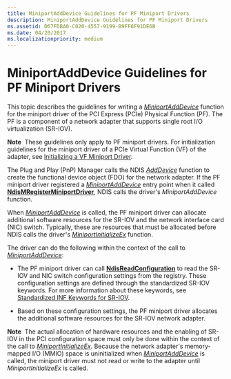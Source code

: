 ```yaml
---
title: MiniportAddDevice Guidelines for PF Miniport Drivers
description: MiniportAddDevice Guidelines for PF Miniport Drivers
ms.assetid: D67FDBA0-C020-4557-9199-B9FF6F91DE6B
ms.date: 04/20/2017
ms.localizationpriority: medium
---
```


# MiniportAddDevice Guidelines for PF Miniport Drivers


This topic describes the guidelines for writing a [*MiniportAddDevice*](/windows-hardware/drivers/ddi/ndis/nc-ndis-miniport_add_device) function for the miniport driver of the PCI Express (PCIe) Physical Function (PF). The PF is a component of a network adapter that supports single root I/O virtualization (SR-IOV).

**Note**  These guidelines only apply to PF miniport drivers. For initialization guidelines for the miniport driver of a PCIe Virtual Function (VF) of the adapter, see [Initializing a VF Miniport Driver](initializing-a-vf-miniport-driver.md).

 

The Plug and Play (PnP) Manager calls the NDIS [*AddDevice*](/windows-hardware/drivers/ddi/wdm/nc-wdm-driver_add_device) function to create the functional device object (FDO) for the network adapter. If the PF miniport driver registered a [*MiniportAddDevice*](/windows-hardware/drivers/ddi/ndis/nc-ndis-miniport_add_device) entry point when it called [**NdisMRegisterMiniportDriver**](/windows-hardware/drivers/ddi/ndis/nf-ndis-ndismregisterminiportdriver), NDIS calls the driver's *MiniportAddDevice* function.

When [*MiniportAddDevice*](/windows-hardware/drivers/ddi/ndis/nc-ndis-miniport_add_device) is called, the PF miniport driver can allocate additional software resources for the SR-IOV and the network interface card (NIC) switch. Typically, these are resources that must be allocated before NDIS calls the driver's [*MiniportInitializeEx*](/windows-hardware/drivers/ddi/ndis/nc-ndis-miniport_initialize) function.

The driver can do the following within the context of the call to [*MiniportAddDevice*](/windows-hardware/drivers/ddi/ndis/nc-ndis-miniport_add_device):

-   The PF miniport driver can call [**NdisReadConfiguration**](/windows-hardware/drivers/ddi/ndis/nf-ndis-ndisreadconfiguration) to read the SR-IOV and NIC switch configuration settings from the registry. These configuration settings are defined through the standardized SR-IOV keywords. For more information about these keywords, see [Standardized INF Keywords for SR-IOV](standardized-inf-keywords-for-sr-iov.md).

-   Based on these configuration settings, the PF miniport driver allocates the additional software resources for the SR-IOV network adapter.

**Note**  The actual allocation of hardware resources and the enabling of SR-IOV in the PCI configuration space must only be done within the context of the call to [*MiniportInitializeEx*](/windows-hardware/drivers/ddi/ndis/nc-ndis-miniport_initialize). Because the network adapter's memory-mapped I/O (MMIO) space is uninitialized when [*MiniportAddDevice*](/windows-hardware/drivers/ddi/ndis/nc-ndis-miniport_add_device) is called, the miniport driver must not read or write to the adapter until *MiniportInitializeEx* is called.

 

 

